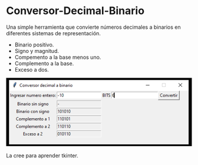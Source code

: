 # Conversor-Decimal-Binario
Una simple herramienta que convierte números decimales a binarios en diferentes sistemas de representación.

- Binario positivo.
- Signo y magnitud.
- Compemento a la base menos uno.
- Complemento a la base.
- Exceso a dos.


![Captura del programa](/screenshot.png)

La cree para aprender tkinter.
